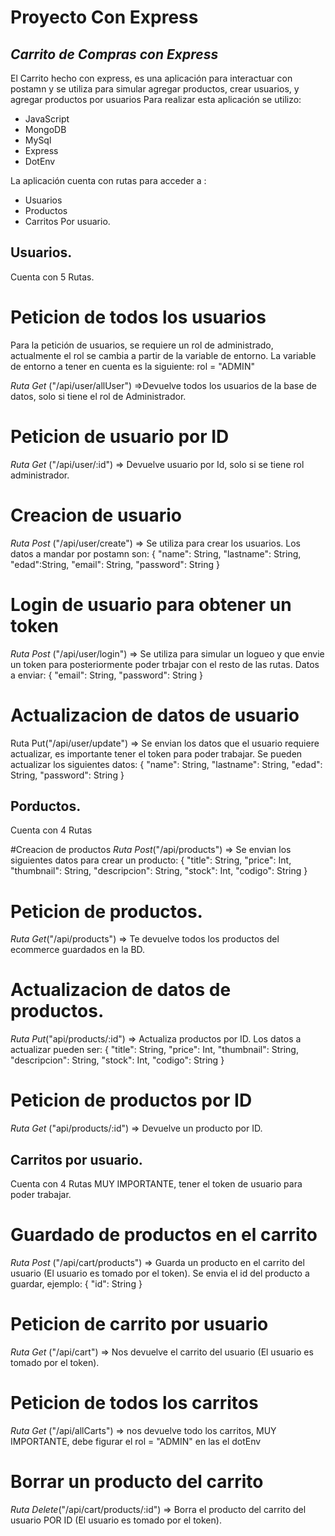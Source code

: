 # Proyecto Con Express

## _Carrito de Compras con Express_
El Carrito hecho con express, es una aplicación para interactuar con postamn y se utiliza para simular agregar productos, crear usuarios, y agregar productos por usuarios Para realizar esta aplicación se utilizo:

- JavaScript
- MongoDB
- MySql
- Express
- DotEnv

La aplicación cuenta con rutas para acceder a :

- Usuarios
- Productos
- Carritos Por usuario.

## Usuarios.

Cuenta con 5 Rutas.

# Peticion de todos los usuarios

Para la petición de usuarios, se requiere un rol de administrado, actualmente el rol se cambia a partir de la variable de entorno. La variable de entorno a tener en cuenta es la siguiente: rol = "ADMIN"

_Ruta Get_ ("/api/user/allUser") =>Devuelve todos los usuarios de la base de datos, solo si tiene el rol de
Administrador.

# Peticion de usuario por ID

_Ruta Get_ ("/api/user/:id") => Devuelve usuario por Id, solo si se tiene rol
administrador.

# Creacion de usuario

_Ruta Post_ ("/api/user/create") => Se utiliza para crear los usuarios. Los
datos a mandar por postamn son: { "name": String, "lastname": String,
"edad":String, "email": String, "password": String }

# Login de usuario para obtener un token

_Ruta Post_ ("/api/user/login") => Se utiliza para simular un logueo y que envie un token para posteriormente poder trbajar con el resto de las rutas. 
Datos a enviar: { "email": String, "password": String }

# Actualizacion de datos de usuario

Ruta Put("/api/user/update") => Se envian los datos que el usuario requiere actualizar, es importante tener el token para poder trabajar. Se pueden actualizar los siguientes datos: { "name": String, "lastname": String, "edad": String, "password": String }

## Porductos.

Cuenta con 4 Rutas

#Creacion de productos _Ruta Post_("/api/products") => Se envian los siguientes
datos para crear un producto: { "title": String, "price": Int, "thumbnail":
String, "descripcion": String, "stock": Int, "codigo": String }

# Peticion de productos.

_Ruta Get_("/api/products") => Te devuelve todos los productos del ecommerce
guardados en la BD.

# Actualizacion de datos de productos.

_Ruta Put_("api/products/:id") => Actualiza productos por ID. Los datos a
actualizar pueden ser: { "title": String, "price": Int, "thumbnail": String,
"descripcion": String, "stock": Int, "codigo": String }

# Peticion de productos por ID

_Ruta Get_ ("api/products/:id") => Devuelve un producto por ID.

## Carritos por usuario.

Cuenta con 4 Rutas MUY IMPORTANTE, tener el token de usuario para poder
trabajar.

# Guardado de productos en el carrito

_Ruta Post_ ("/api/cart/products") => Guarda un producto en el carrito del
usuario (El usuario es tomado por el token). Se envia el id del producto a
guardar, ejemplo: { "id": String }

# Peticion de carrito por usuario

_Ruta Get_ ("/api/cart") => Nos devuelve el carrito del usuario (El usuario es
tomado por el token).

# Peticion de todos los carritos

_Ruta Get_ ("/api/allCarts") => nos devuelve todo los carritos, MUY IMPORTANTE,
debe figurar el rol = "ADMIN" en las el dotEnv

# Borrar un producto del carrito

_Ruta Delete_("/api/cart/products/:id") => Borra el producto del carrito del
usuario POR ID (El usuario es tomado por el token).
